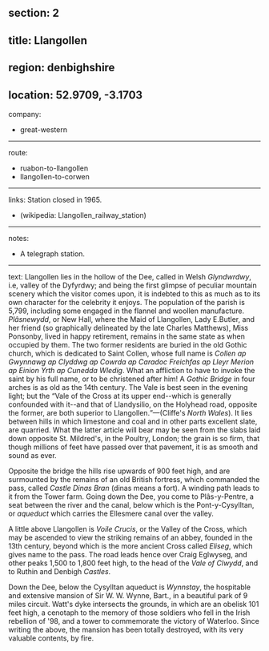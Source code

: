section: 2
----
title: Llangollen
----
region: denbighshire
----
location: 52.9709, -3.1703
----
company:
- great-western
----
route:
- ruabon-to-llangollen
- llangollen-to-corwen
----
links:
Station closed in 1965.
- (wikipedia: Llangollen_railway_station)
----
notes:
- A telegraph station.
----
text: Llangollen lies in the hollow of the Dee, called in Welsh *Glyndwrdwy*, i.e, valley of the Dyfyrdwy; and being the first glimpse of peculiar mountain scenery which the visitor comes upon, it is indebted to this as much as to its own character for the celebrity it enjoys. The population of the parish is 5,799, including some engaged in the flannel and woollen manufacture. *Plâsnewydd*, or New Hall, where the Maid of Llangollen, Lady E.Butler, and her friend (so graphically delineated by the late Charles Matthews), Miss Ponsonby, lived in happy retirement, remains in the same state as when occupied by them. The two former residents are buried in the old Gothic church, which is dedicated to Saint Collen, whose full name is *Collen ap Gwynnawg ap Clyddwg ap Cowrda ap Caradoc Freichfas ap Lleyr Merion ap Einion Yrth ap Cunedda Wledig*. What an affliction to have to invoke the saint by his full name, or to be christened after him! A *Gothic Bridge* in four arches is as old as the 14th century. The Vale is best seen in the evening light; but the <q>Vale of the Cross at its upper end--which is generally confounded with it--and that of Llandysilio, on the Holyhead road, opposite the former, are both superior to Llangollen.</q>—(Cliffe's <cite>North Wales</cite>). It lies between hills in which limestone and coal and in other parts excellent slate, are quarried. What the latter article will bear may be seen from the slabs laid down opposite St. Mildred's, in the Poultry, London; the grain is so firm, that though millions of feet have passed over that pavement, it is as smooth and sound as ever.

Opposite the bridge the hills rise upwards of 900 feet high, and are surmounted by the remains of an old British fortress, which commanded the pass, called *Castle Dinas Bran* (dinas means a fort). A winding path leads to it from the Tower farm. Going down the Dee, you come to Plâs-y-Pentre, a seat between the river and the canal, below which is the Pont-y-Cysylltan, or *aqueduct* which carries the Ellesmere canal over the valley.

A little above Llangollen is *Voile Crucis*, or the Valley of the Cross, which may be ascended to view the striking remains of an abbey, founded in the 13th century, beyond which is the more ancient Cross called *Eliseg*, which gives name to the pass. The road leads hence over Craig Eglwyseg, and other peaks 1,500 to 1,800 feet high, to the head of the *Vale of Clwydd*, and to Ruthin and Denbigh *Castles*.

Down the Dee, below the Cysylltan aqueduct is *Wynnstay*, the hospitable and extensive mansion of Sir W. W. Wynne, Bart., in a beautiful park of 9 miles circuit. Watt's dyke intersects the grounds, in which are an obelisk 101 feet high, a cenotaph to the memory of those soldiers who fell in the Irish rebellion of '98, and a tower to commemorate the victory of Waterloo. Since writing the above, the mansion has been totally destroyed, with its very valuable contents, by fire.

